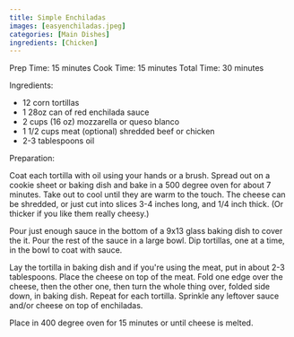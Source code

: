 ```yaml
---
title: Simple Enchiladas
images: [easyenchiladas.jpeg]
categories: [Main Dishes]
ingredients: [Chicken]
---
```




Prep Time: 15 minutes Cook Time: 15 minutes Total Time: 30 minutes

Ingredients:

-   12 corn tortillas
-   1 28oz can of red enchilada sauce
-   2 cups (16 oz) mozzarella or queso blanco
-   1 1/2 cups meat (optional) shredded beef or chicken
-   2-3 tablespoons oil

Preparation:

Coat each tortilla with oil using your hands or a brush. Spread out on a
cookie sheet or baking dish and bake in a 500 degree oven for about 7
minutes. Take out to cool until they are warm to the touch. The cheese
can be shredded, or just cut into slices 3-4 inches long, and 1/4 inch
thick. (Or thicker if you like them really cheesy.)

Pour just enough sauce in the bottom of a 9x13 glass baking dish to
cover the it. Pour the rest of the sauce in a large bowl. Dip tortillas,
one at a time, in the bowl to coat with sauce.

Lay the tortilla in baking dish and if you're using the meat, put in
about 2-3 tablespoons. Place the cheese on top of the meat. Fold one
edge over the cheese, then the other one, then turn the whole thing
over, folded side down, in baking dish. Repeat for each tortilla.
Sprinkle any leftover sauce and/or cheese on top of enchiladas.

Place in 400 degree oven for 15 minutes or until cheese is melted.



